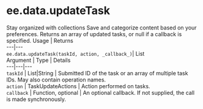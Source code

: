  
#  ee.data.updateTask
Stay organized with collections  Save and categorize content based on your preferences. 
Returns an array of updated tasks, or null if a callback is specified.
Usage | Returns  
---|---  
`ee.data.updateTask(taskId, action, _callback_)`|  List<TaskStatus>  
Argument | Type | Details  
---|---|---  
`taskId` | List<String>|String | Submitted ID of the task or an array of multiple task IDs. May also contain operation names.  
`action` | TaskUpdateActions | Action performed on tasks.  
`callback` | Function, optional | An optional callback. If not supplied, the call is made synchronously.  
